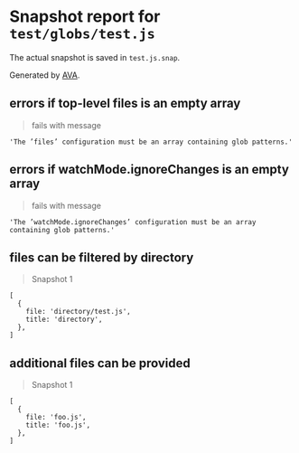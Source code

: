 # Snapshot report for `test/globs/test.js`

The actual snapshot is saved in `test.js.snap`.

Generated by [AVA](https://avajs.dev).

## errors if top-level files is an empty array

> fails with message

    'The ’files’ configuration must be an array containing glob patterns.'

## errors if watchMode.ignoreChanges is an empty array

> fails with message

    'The ’watchMode.ignoreChanges’ configuration must be an array containing glob patterns.'

## files can be filtered by directory

> Snapshot 1

    [
      {
        file: 'directory/test.js',
        title: 'directory',
      },
    ]

## additional files can be provided

> Snapshot 1

    [
      {
        file: 'foo.js',
        title: 'foo.js',
      },
    ]
